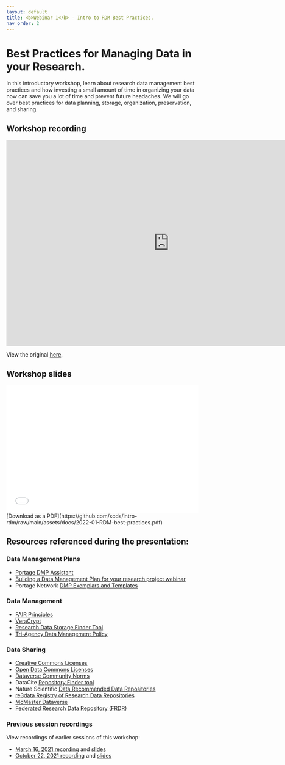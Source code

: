 ```yaml
---
layout: default
title: <b>Webinar 1</b> - Intro to RDM Best Practices.
nav_order: 2
---
```


# Best Practices for Managing Data in your Research.

In this introductory workshop, learn about research data management best practices and how investing a small amount of time in organizing your data now can save you a lot of time and prevent future headaches. We will go over  best practices for data planning, storage, organization, preservation, and sharing.

## Workshop recording

<iframe height="540" width="853" allowfullscreen frameborder=0 src="https://echo360.ca/media/bfd00b12-399e-4ed0-948a-b2b50d5c8a98/public"></iframe>

View the original [here](https://echo360.ca/media/bfd00b12-399e-4ed0-948a-b2b50d5c8a98/public).


## Workshop slides

<div style="position:relative;padding-top:66.25%;">
<iframe src="//docs.google.com/viewer?url=https://github.com/scds/intro-rdm/raw/main/assets/docs/2021-10-22-DMDS-RDM-slides.pdf?dl=0&hl=en_US&embedded=true" class="gde-frame" style="position:absolute;top:0;left:0;width:100%;height:100%;border:none;" scrolling="no"></iframe>
</div>
[Download as a PDF](https://github.com/scds/intro-rdm/raw/main/assets/docs/2022-01-RDM-best-practices.pdf)
<br>

## Resources referenced during the presentation:

### Data Management Plans
* [Portage DMP Assistant](assistant.portagenetwork.ca)
* [Building a Data Management Plan for your research project webinar](scds.github.io/intro-rdm/dmp)
* Portage Network [DMP Exemplars and Templates](https://portagenetwork.ca/tools-and-resources/training-resources/)

### Data Management
* [FAIR Principles](https://www.go-fair.org/fair-principles/)
* [VeraCrypt](https://www.veracrypt.fr/en/Home.html)
* [Research Data Storage Finder Tool](http://u.mcmaster.ca/storagefinder)
* [Tri-Agency Data Management Policy](http://www.science.gc.ca/eic/site/063.nsf/eng/h_97610.html)

### Data Sharing
* [Creative Commons Licenses](creativecommons.org)
* [Open Data Commons Licenses](opendatacommons.org)
* [Dataverse Community Norms](https://dataverse.org/best-practices/dataverse-community-norms)
* DataCite [Repository Finder tool](https://repositoryfinder.datacite.org/)
* Nature Scientific [Data Recommended Data Repositories](https://www.nature.com/sdata/policies/repositories)
* [re3data Registry of Research Data Repositories](https://www.re3data.org/)
* [McMaster Dataverse](https://dataverse.scholarsportal.info/dataverse/mcmaster)
* [Federated Research Data Repository (FRDR)](https://www.frdr-dfdr.ca/repo/)

### Previous session recordings

View recordings of earlier sessions of this workshop:

* [March 16, 2021 recording](https://echo360.ca/media/cbeb4b28-21a4-4149-a814-ddeef38efab4/public) and [slides](https://github.com/scds/intro-rdm/raw/main/assets/docs/DMDS_RDM_Mar2021_Slides.pdf)
* [October 22, 2021 recording](https://echo360.ca/media/d0ef0502-9d7e-497b-9226-e988c3db67b7/public) and [slides](https://github.com/scds/intro-rdm/raw/main/assets/docs/2021-10-22-DMDS-RDM-slides.pdf)
